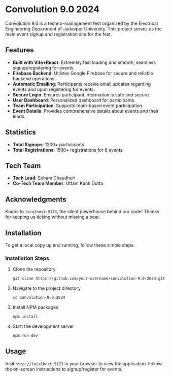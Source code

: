 # Convolution 9.0 2024

Convolution 9.0 is a techno-management fest organized by the Electrical Engineering Department of Jadavpur University. This project serves as the main event signup and registration site for the fest.

## Features

- **Built with Vite+React**: Extremely fast loading and smooth, seamless signup/registering for events.
- **Firebase Backend**: Utilizes Google Firebase for secure and reliable backend operations.
- **Automatic Emailing**: Participants receive email updates regarding events and upon registering for events.
- **Secure Login**: Ensures participant information is safe and secure.
- **User Dashboard**: Personalized dashboard for participants.
- **Team Participation**: Supports team-based event participation.
- **Event Details**: Provides comprehensive details about events and their leads.

## Statistics

- **Total Signups**: 1200+ participants
- **Total Registrations**: 1500+ registrations for 8 events

## Tech Team

- **Tech Lead**: Soham Chaudhuri
- **Co-Tech Team Member**: Uttam Kanti Dutta

## Acknowledgments

Kudos to `localhost:5173`, the silent powerhouse behind our code! Thanks for keeping us ticking without missing a beat.

## Installation

To get a local copy up and running, follow these simple steps.

### Installation Steps

1. Clone the repository
    ```sh
    git clone https://github.com/your-username/convolution-9.0-2024.git
    ```
2. Navigate to the project directory
    ```sh
    cd convolution-9.0-2024
    ```
3. Install NPM packages
    ```sh
    npm install
    ```
4. Start the development server
    ```sh
    npm run dev
    ```

## Usage

Visit `http://localhost:5173` in your browser to view the application. Follow the on-screen instructions to signup/register for events.

